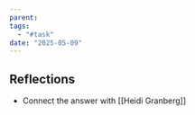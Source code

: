 ```yaml
---
parent: 
tags:
  - "#task"
date: "2025-05-09"
---
```

## Reflections
- Connect the answer with [[Heidi Granberg]]